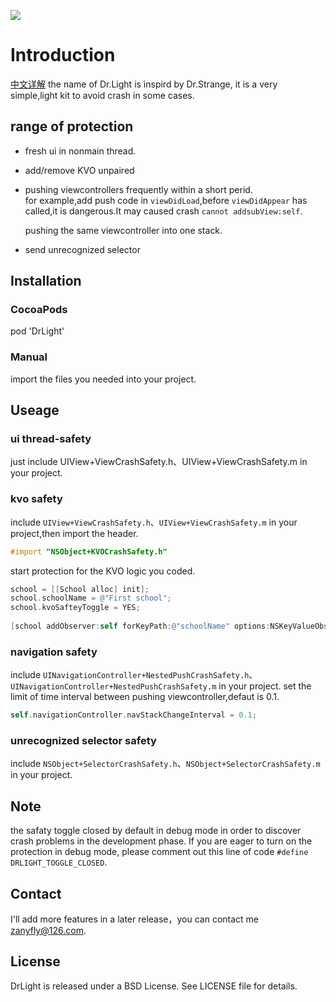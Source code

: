 ![](http://7xv1kz.com1.z0.glb.clouddn.com/180.png)<br/> 
# Introduction
[中文详解](https://github.com/zanyfly/Dr.Light/blob/master/中文介绍.md)
the name of Dr.Light is inspird by Dr.Strange, it is a very simple,light kit to avoid crash in some cases.

## range of protection
- fresh ui in nonmain thread.
- add/remove KVO unpaired
- pushing viewcontrollers frequently within a short perid.<br/>    for example,add push code in `viewDidLoad`,before `viewDidAppear` has called,it is dangerous.It may caused crash `cannot addsubView:self`.  

  pushing the same viewcontroller into one stack.
- send unrecognized selector

## Installation

### CocoaPods
 pod 'DrLight'
### Manual 
import the files you needed into your project.

## Useage

### ui thread-safety

just include UIView+ViewCrashSafety.h、UIView+ViewCrashSafety.m in your project.

### kvo safety

include `UIView+ViewCrashSafety.h`、`UIView+ViewCrashSafety.m` in your project,then import the header.
   
```objective-c
#import "NSObject+KVOCrashSafety.h"
```
start protection for the KVO logic you coded.

```objective-c
school = [[School alloc] init];
school.schoolName = @"First school";
school.kvoSafteyToggle = YES;
    
[school addObserver:self forKeyPath:@"schoolName" options:NSKeyValueObservingOptionNew context:nil];
```
### navigation safety
 include `UINavigationController+NestedPushCrashSafety.h`、`UINavigationController+NestedPushCrashSafety.m` in your project.
 set the limit of time interval between pushing viewcontroller,defaut is 0.1.
 
```objective-c
self.navigationController.navStackChangeInterval = 0.1;
```

###  unrecognized selector safety
 include `NSObject+SelectorCrashSafety.h`、`NSObject+SelectorCrashSafety.m` in your project.

## Note 
the safaty toggle closed by default in debug mode in order to discover crash problems in the development phase. If you are eager to turn on the protection in debug mode, please comment out this line of code `#define DRLIGHT_TOGGLE_CLOSED`.


## Contact 
I'll add more features in a later release，you can contact me zanyfly@126.com.

## License

DrLight is released under a BSD License. See LICENSE file for details.


